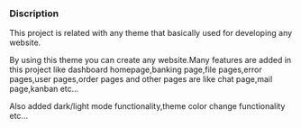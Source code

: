 
### Discription

This project is related with any theme that basically used for developing any website.

By using this theme you can create any website.Many features are added in this project like dashboard homepage,banking page,file pages,error pages,user pages,order pages and other pages are like chat page,mail page,kanban etc...

Also added dark/light mode functionality,theme color change functionality etc...



